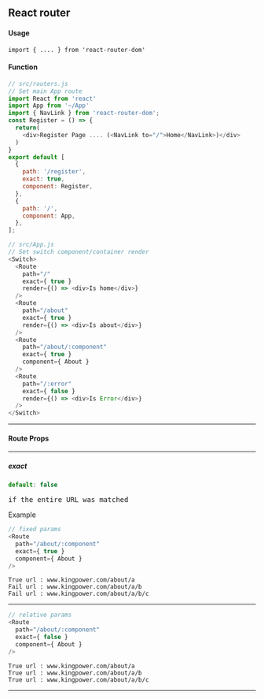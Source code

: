 ## React router

#### Usage
```
import { .... } from 'react-router-dom'
```

#### Function

```javascript
// src/routers.js
// Set main App route
import React from 'react'
import App from '~/App'
import { NavLink } from 'react-router-dom';
const Register = () => {
  return(
    <div>Register Page .... (<NavLink to="/">Home</NavLink>)</div>
  )
}
export default [
  {
    path: '/register',
    exact: true,
    component: Register,
  },
  {
    path: '/',
    component: App,
  },
];

```

```javascript
// src/App.js
// Set switch component/container render
<Switch>
  <Route
    path="/"
    exact={ true }
    render={() => <div>Is home</div>}
  />
  <Route
    path="/about"
    exact={ true }
    render={() => <div>Is about</div>}
  />
  <Route
    path="/about/:component"
    exact={ true }
    component={ About }
  />
  <Route
    path="/:error"
    exact={ false }
    render={() => <div>Is Error</div>}
  />
</Switch>
```
---------
#### Route Props
---------
##### exact
```javascript
default: false
```
<pre>
if the entire URL was matched 
</pre>

Example
```javascript
// fixed params
<Route
  path="/about/:component"
  exact={ true }
  component={ About }
/>
```

```text
True url : www.kingpower.com/about/a
Fail url : www.kingpower.com/about/a/b
Fail url : www.kingpower.com/about/a/b/c

```
---------
```javascript
// relative params
<Route
  path="/about/:component"
  exact={ false }
  component={ About }
/>
```

```text
True url : www.kingpower.com/about/a
True url : www.kingpower.com/about/a/b
True url : www.kingpower.com/about/a/b/c
```
---------